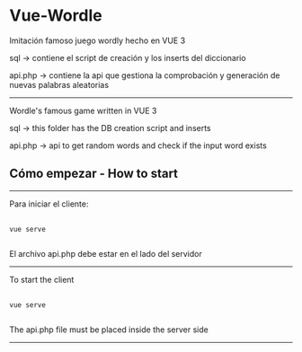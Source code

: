 # Vue-Wordle

Imitación famoso juego wordly hecho en VUE 3

sql -> contiene el script de creación y los inserts del diccionario

api.php -> contiene la api que gestiona la comprobación y generación de nuevas palabras aleatorias

---

Wordle's famous game written in VUE 3

sql -> this folder has the DB creation script and inserts

api.php -> api to get random words and check if the input word exists


## Cómo empezar - How to start

---

Para iniciar el cliente:

<pre>
    <code>
vue serve 
    </code>
</pre>

El archivo api.php debe estar en el lado del servidor

---
To start the client

<pre>
    <code>
vue serve 
    </code>
</pre> 

The api.php file must be placed inside the server side

---
